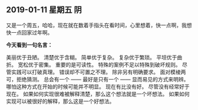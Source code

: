 ## 2019-01-11 星期五 阴

又是一个周五，哈哈，现在就在数着手指头在看时间，心里想着，快一点啊，我想快一点回家过年啊。

**今天看到一句名言：**

美丽优于丑陋。 清楚优于含糊。 简单优于复杂。 复杂优于繁琐。 平坦优于曲折。 宽松优于密集。 重要的是可读性。 特殊的案例不足以特殊到破坏规则。 尽管实践可以打破真理。 错误却不可置之不理。 除非另有明确要求。 面对模棱两可，拒绝猜测。 总会有一个 —— 最好是只有一个 —— 显而易见的方式来明辨。 哪怕这种方式在开始的时候可能并不明显。 现在有比没有好。 尽管没有经常好于现在。 如果如何实现很难被解释清楚，那么这个想法就是一个坏想法。 如果如何实现可以被很好的解释，那么这是一个好想法。
